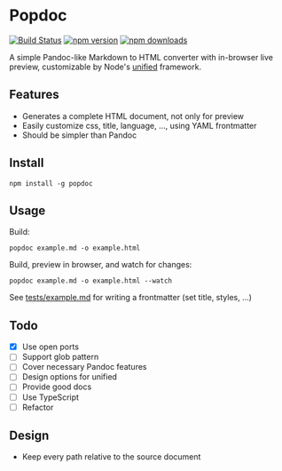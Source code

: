 # Popdoc

[![Build Status](https://travis-ci.com/nolze/popdoc.svg?token=zvurV5eq8Ybys2mhzkvz&branch=master)](https://travis-ci.com/nolze/popdoc)
[![npm version](https://img.shields.io/npm/v/popdoc.svg)](https://www.npmjs.com/package/popdoc)
[![npm downloads](https://img.shields.io/npm/dm/popdoc.svg)](https://www.npmjs.com/package/popdoc)

A simple Pandoc-like Markdown to HTML converter with in-browser live preview, customizable by Node's [unified](https://github.com/unifiedjs/unified) framework.

## Features

- Generates a complete HTML document, not only for preview
- Easily customize css, title, language, ..., using YAML frontmatter
- Should be simpler than Pandoc

## Install

```
npm install -g popdoc
```

## Usage

Build:

```
popdoc example.md -o example.html
```

Build, preview in browser, and watch for changes:

```
popdoc example.md -o example.html --watch
```

See [tests/example.md](https://raw.githubusercontent.com/nolze/popdoc/master/tests/example.md) for writing a frontmatter (set title, styles, ...)

## Todo

- [x] Use open ports
- [ ] Support glob pattern
- [ ] Cover necessary Pandoc features
- [ ] Design options for unified
- [ ] Provide good docs
- [ ] Use TypeScript
- [ ] Refactor

## Design

- Keep every path relative to the source document

